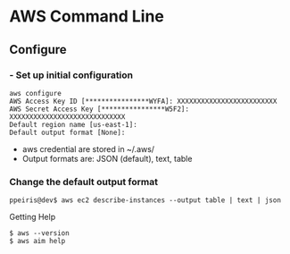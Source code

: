 # AWS Command Line 
## Configure

### - Set up initial configuration
```
aws configure
AWS Access Key ID [****************WYFA]: XXXXXXXXXXXXXXXXXXXXXXXXX
AWS Secret Access Key [****************W5F2]: XXXXXXXXXXXXXXXXXXXXXXXXXXXXX
Default region name [us-east-1]:
Default output format [None]:
```
- aws credential are stored in ~/.aws/
- Output formats are: JSON (default), text, table

### Change the default output format
```
ppeiris@dev$ aws ec2 describe-instances --output table | text | json
```

Getting Help 
```
$ aws --version
$ aws aim help
```


